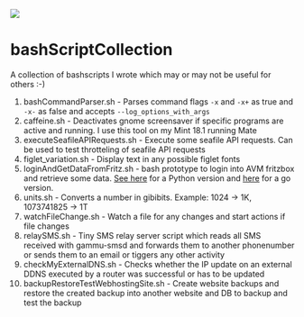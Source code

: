 ![](https://img.shields.io/github/last-commit/framps/bashScriptCollection.svg?style=flat)

# bashScriptCollection
A collection of bashscripts I wrote which may or may not be useful for others :-)

1. bashCommandParser.sh - Parses command flags `-x` and `-x+` as true and `-x-` as false and accepts `--log_options_with_args`
2. caffeine.sh - Deactivates gnome screensaver if specific programs are active and running. I use this tool on my Mint 18.1 running Mate
3. executeSeafileAPIRequests.sh - Execute some seafile API requests. Can be used to test throtteling of seafile API requests
4. figlet_variation.sh - Display text in any possible figlet fonts
5. loginAndGetDataFromFritz.sh - bash prototype to login into AVM fritzbox and retrieve some data. [See here](https://github.com/framps/pythonScriptCollection) for a Python version and [here](https://github.com/framps/golang_tutorial/tree/master/loginFritz) for a go version.
6. units.sh - Converts a number in gibibits. Example: 1024 -> 1K, 1073741825 -> 1T
7. watchFileChange.sh - Watch a file for any changes and start actions if file changes
8. relaySMS.sh - Tiny SMS relay server script which reads all SMS received with gammu-smsd and forwards them to another phonenumber or sends them to an email or tiggers any other activity
9. checkMyExternalDNS.sh - Checks whether the IP update on an external DDNS executed by a router was successful or has to be updated
10. backupRestoreTestWebhostingSite.sh - Create website backups and restore the created backup into another website and DB to backup and test the backup
